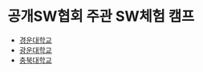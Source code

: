 # 공개SW협회 주관 SW체험 캠프

- [경운대학교](kyungwoon/README.md)
- [광운대학교](kwangwoon/README.md)
- [충북대학교](chungbuk/README.md)

